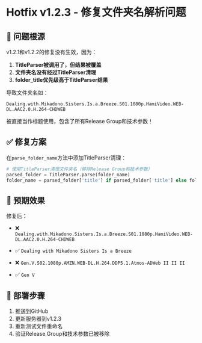 # Hotfix v1.2.3 - 修复文件夹名解析问题

## 🐛 问题根源

v1.2.1和v1.2.2的修复没有生效，因为：

1. **TitleParser被调用了，但结果被覆盖**
2. **文件夹名没有经过TitleParser清理**
3. **folder_title优先级高于TitleParser结果**

导致文件夹名如：
```
Dealing.with.Mikadono.Sisters.Is.a.Breeze.S01.1080p.HamiVideo.WEB-DL.AAC2.0.H.264-CHDWEB
```

被直接当作标题使用，包含了所有Release Group和技术参数！

## ✅ 修复方案

在`parse_folder_name`方法中添加TitleParser清理：

```python
# 使用TitleParser清理文件夹名（移除Release Group和技术参数）
parsed_folder = TitleParser.parse(folder_name)
folder_name = parsed_folder['title'] if parsed_folder['title'] else folder_name
```

## 📝 预期效果

修复后：
- ❌ `Dealing.with.Mikadono.Sisters.Is.a.Breeze.S01.1080p.HamiVideo.WEB-DL.AAC2.0.H.264-CHDWEB`
- ✅ `Dealing with Mikadono Sisters Is a Breeze`

- ❌ `Gen.V.S02.1080p.AMZN.WEB-DL.H.264.DDP5.1.Atmos-ADWeb II II II`
- ✅ `Gen V`

## 🚀 部署步骤

1. 推送到GitHub
2. 更新服务器到v1.2.3
3. 重新测试文件重命名
4. 验证Release Group和技术参数已被移除
